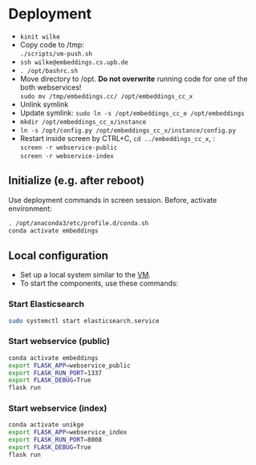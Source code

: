 # Deployment

- `kinit wilke`
- Copy code to /tmp:  
  `./scripts/vm-push.sh`
- `ssh wilke@embeddings.cs.upb.de`
- `. /opt/bashrc.sh`
- Move directory to /opt. **Do not overwrite** running code for one of the both webservices!  
  `sudo mv /tmp/embeddings.cc/ /opt/embeddings_cc_x`
- Unlink symlink
- Update symlink: `sudo ln -s /opt/embeddings_cc_e /opt/embeddings`
- `mkdir /opt/embeddings_cc_x/instance`
- `ln -s /opt/config.py /opt/embeddings_cc_x/instance/config.py`
- Restart inside screen by CTRL+C, `cd ../embeddings_cc_x`, :  
  `screen -r webservice-public`  
  `screen -r webservice-index`

## Initialize (e.g. after reboot)

Use deployment commands in screen session.
Before, activate environment:

```bash
. /opt/anaconda3/etc/profile.d/conda.sh
conda activate embeddings
```

## Local configuration

- Set up a local system similar to the [VM](vm.md).
- To start the components, use these commands:


### Start Elasticsearch

```bash
sudo systemctl start elasticsearch.service
```

### Start webservice (public)

```bash
conda activate embeddings
export FLASK_APP=webservice_public
export FLASK_RUN_PORT=1337
export FLASK_DEBUG=True
flask run
```

### Start webservice (index)

```bash
conda activate unikge
export FLASK_APP=webservice_index
export FLASK_RUN_PORT=8008
export FLASK_DEBUG=True
flask run
```